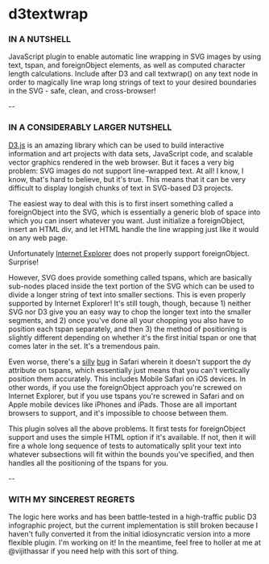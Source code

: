 d3textwrap
==========

<h3>IN A NUTSHELL</h3>

JavaScript plugin to enable automatic line wrapping in SVG images by using text, tspan, and foreignObject elements, as well as computed character length calculations. Include after D3 and call textwrap() on any text node in order to magically line wrap long strings of text to your desired boundaries in the SVG - safe, clean, and cross-browser!

--

<h3>IN A CONSIDERABLY LARGER NUTSHELL</h3>

<a href="http://d3js.org">D3.js</a> is an amazing library which can be used to build interactive information and art projects with data sets, JavaScript code, and scalable vector graphics rendered in the web browser. But it faces a very big problem: SVG images do not support line-wrapped text. At all! I know, I know, that's hard to believe, but it's true. This means that it can be very difficult to display longish chunks of text in SVG-based D3 projects.

The easiest way to deal with this is to first insert something called a foreignObject into the SVG, which is essentially a generic blob of space into which you can insert whatever you want. Just initialize a foreignObject, insert an HTML div, and let HTML handle the line wrapping just like it would on any web page.

Unfortunately <a href="http://stackoverflow.com/questions/19739672/foreignobject-is-not-working-in-ie10">Internet Explorer</a> does not properly support foreignObject. Surprise!

However, SVG does provide something called tspans, which are basically sub-nodes placed inside the text portion of the SVG which can be used to divide a longer string of text into smaller sections. This is even properly supported by Internet Explorer! It's still tough, though, because 1) neither SVG nor D3 give you an easy way to chop the longer text into the smaller segments, and 2) once you've done all your chopping you also have to position each tspan separately, and then 3) the method of positioning is slightly different depending on whether it's the first initial tspan or one that comes later in the set. It's a tremendous pain.

Even worse, there's a <a href="http://stackoverflow.com/questions/9137222/raphael-text-and-safari">silly</a> <a href="http://stackoverflow.com/questions/16701246/why-are-programmatically-inserted-svg-tspan-elements-not-drawn-except-with-d3">bug</a> in Safari wherein it doesn't support the dy attribute on tspans, which essentially just means that you can't vertically position them accurately. This includes Mobile Safari on iOS devices. In other words, if you use the foreignObject approach you're screwed on Internet Explorer, but if you use tspans you're screwed in Safari and on Apple mobile devices like iPhones and iPads. Those are all important browsers to support, and it's impossible to choose between them.

This plugin solves all the above problems. It first tests for foreignObject support and uses the simple HTML option if it's available. If not, then it will fire a whole long sequence of tests to automatically split your text into whatever subsections will fit within the bounds you've specified, and then handles all the positioning of the tspans for you.

--

<h3>WITH MY SINCEREST REGRETS</h3>

The logic here works and has been battle-tested in a high-traffic public D3 infographic project, but the current implementation is still broken because I haven't fully converted it from the initial idiosyncratic version into a more flexible plugin. I'm working on it! In the meantime, feel free to holler at me at @vijithassar if you need help with this sort of thing.
